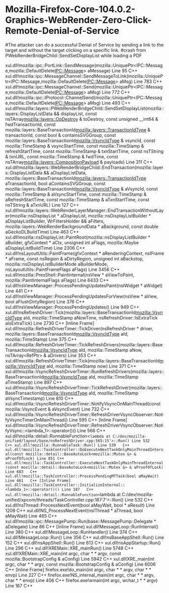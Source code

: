 # Mozilla-Firefox-Core-104.0.2-Graphics-WebRender-Zero-Click-Remote-Denial-of-Service
#The attacker can do a successful Denial of Service by sending a link to the target and without the target clicking on a specific link. #crash from PWebRenderBridgeChild::SendSetDisplayList while loading a PDF


xul.dll!mozilla::ipc::PortLink::SendMessage(mozilla::UniquePtr<IPC::Message,mozilla::DefaultDelete<IPC::Message>> aMessage) Line 95	C++
 	xul.dll!mozilla::ipc::MessageChannel::SendMessageToLink(mozilla::UniquePtr<IPC::Message,mozilla::DefaultDelete<IPC::Message>> aMsg) Line 783	C++
 	xul.dll!mozilla::ipc::MessageChannel::Send(mozilla::UniquePtr<IPC::Message,mozilla::DefaultDelete<IPC::Message>> aMsg) Line 772	C++
 	xul.dll!mozilla::ipc::IProtocol::ChannelSend(mozilla::UniquePtr<IPC::Message,mozilla::DefaultDelete<IPC::Message>> aMsg) Line 493	C++
 	xul.dll!mozilla::layers::PWebRenderBridgeChild::SendSetDisplayList(mozilla::layers::DisplayListData && displayList, const nsTArray<mozilla::layers::OpDestroy> & toDestroy, const unsigned __int64 & fwdTransactionId, const mozilla::layers::BaseTransactionId<mozilla::layers::TransactionIdType> & transactionId, const bool & containsSVGGroup, const mozilla::layers::BaseTransactionId<mozilla::VsyncIdType> & vsyncId, const mozilla::TimeStamp & vsyncStartTime, const mozilla::TimeStamp & refreshStartTime, const mozilla::TimeStamp & txnStartTime, const nsTString<char> & txnURL, const mozilla::TimeStamp & fwdTime, const nsTArray<mozilla::layers::CompositionPayload> & payloads) Line 311	C++
 	xul.dll!mozilla::layers::WebRenderBridgeChild::EndTransaction(mozilla::layers::DisplayListData && aDisplayListData, mozilla::layers::BaseTransactionId<mozilla::layers::TransactionIdType> aTransactionId, bool aContainsSVGGroup, const mozilla::layers::BaseTransactionId<mozilla::VsyncIdType> & aVsyncId, const mozilla::TimeStamp & aVsyncStartTime, const mozilla::TimeStamp & aRefreshStartTime, const mozilla::TimeStamp & aTxnStartTime, const nsTString<char> & aTxnURL) Line 127	C++
 	xul.dll!mozilla::layers::WebRenderLayerManager::EndTransactionWithoutLayer(mozilla::nsDisplayList * aDisplayList, mozilla::nsDisplayListBuilder * aDisplayListBuilder, WrFiltersHolder && aFilters, mozilla::layers::WebRenderBackgroundData * aBackground, const double aGeckoDLBuildTime) Line 463	C++
 	xul.dll!mozilla::nsDisplayList::PaintRoot(mozilla::nsDisplayListBuilder * aBuilder, gfxContext * aCtx, unsigned int aFlags, mozilla::Maybe<double> aDisplayListBuildTime) Line 2306	C++
 	xul.dll!nsLayoutUtils::PaintFrame(gfxContext * aRenderingContext, nsIFrame * aFrame, const nsRegion & aDirtyRegion, unsigned int aBackstop, mozilla::nsDisplayListBuilderMode aBuilderMode, nsLayoutUtils::PaintFrameFlags aFlags) Line 3456	C++
 	xul.dll!mozilla::PresShell::PaintInternal(nsView * aViewToPaint, mozilla::PaintInternalFlags aFlags) Line 6433	C++
 	xul.dll!nsViewManager::ProcessPendingUpdatesPaint(nsIWidget * aWidget) Line 441	C++
 	xul.dll!nsViewManager::ProcessPendingUpdatesForView(nsView * aView, bool aFlushDirtyRegion) Line 376	C++
 	xul.dll!nsViewManager::ProcessPendingUpdates() Line 949	C++
 	xul.dll!nsRefreshDriver::Tick(mozilla::layers::BaseTransactionId<mozilla::VsyncIdType> aId, mozilla::TimeStamp aNowTime, nsRefreshDriver::IsExtraTick aIsExtraTick) Line 2730	C++
 	[Inline Frame] xul.dll!mozilla::RefreshDriverTimer::TickDriver(nsRefreshDriver * driver, mozilla::layers::BaseTransactionId<mozilla::VsyncIdType> aId, mozilla::TimeStamp) Line 375	C++
 	xul.dll!mozilla::RefreshDriverTimer::TickRefreshDrivers(mozilla::layers::BaseTransactionId<mozilla::VsyncIdType> aId, mozilla::TimeStamp aNow, nsTArray<RefPtr<nsRefreshDriver>> & aDrivers) Line 353	C++
 	xul.dll!mozilla::RefreshDriverTimer::Tick(mozilla::layers::BaseTransactionId<mozilla::VsyncIdType> aId, mozilla::TimeStamp now) Line 371	C++
 	xul.dll!mozilla::VsyncRefreshDriverTimer::RunRefreshDrivers(mozilla::layers::BaseTransactionId<mozilla::VsyncIdType> aId, mozilla::TimeStamp aTimeStamp) Line 897	C++
 	xul.dll!mozilla::VsyncRefreshDriverTimer::TickRefreshDriver(mozilla::layers::BaseTransactionId<mozilla::VsyncIdType> aId, mozilla::TimeStamp aVsyncTimestamp) Line 810	C++
 	xul.dll!mozilla::VsyncRefreshDriverTimer::NotifyVsyncOnMainThread(const mozilla::VsyncEvent & aVsyncEvent) Line 732	C++
 	xul.dll!mozilla::VsyncRefreshDriverTimer::RefreshDriverVsyncObserver::NotifyVsyncTimerOnMainThread() Line 595	C++
 	[Inline Frame] xul.dll!mozilla::VsyncRefreshDriverTimer::RefreshDriverVsyncObserver::NotifyVsync::<lambda_1>::operator()() Line 566	C++
 	xul.dll!mozilla::detail::RunnableFunction<`lambda at C:/dev/mozilla-unified/layout/base/nsRefreshDriver.cpp:565:15'>::Run() Line 532	C++
 	xul.dll!mozilla::RunnableTask::Run() Line 539	C++
 	xul.dll!mozilla::TaskController::DoExecuteNextTaskOnlyMainThreadInternal(const mozilla::detail::BaseAutoLock<mozilla::Mutex &> & aProofOfLock) Line 851	C++
 	xul.dll!mozilla::TaskController::ExecuteNextTaskOnlyMainThreadInternal(const mozilla::detail::BaseAutoLock<mozilla::Mutex &> & aProofOfLock) Line 683	C++
 	xul.dll!mozilla::TaskController::ProcessPendingMTTask(bool aMayWait) Line 461	C++
 	[Inline Frame] xul.dll!mozilla::TaskController::InitializeInternal::<lambda_1>::operator()() Line 187	C++
 	xul.dll!mozilla::detail::RunnableFunction<`lambda at C:/dev/mozilla-unified/xpcom/threads/TaskController.cpp:187:7'>::Run() Line 532	C++
 	xul.dll!nsThread::ProcessNextEvent(bool aMayWait, bool * aResult) Line 1209	C++
 	xul.dll!NS_ProcessNextEvent(nsIThread * aThread, bool aMayWait) Line 465	C++
 	xul.dll!mozilla::ipc::MessagePump::Run(base::MessagePump::Delegate * aDelegate) Line 86	C++
 	[Inline Frame] xul.dll!MessageLoop::RunInternal() Line 380	C++
 	xul.dll!MessageLoop::RunHandler() Line 374	C++
 	xul.dll!MessageLoop::Run() Line 356	C++
 	xul.dll!nsBaseAppShell::Run() Line 152	C++
 	xul.dll!nsAppShell::Run() Line 613	C++
 	xul.dll!nsAppStartup::Run() Line 296	C++
 	xul.dll!XREMain::XRE_mainRun() Line 5748	C++
 	xul.dll!XREMain::XRE_main(int argc, char * * argv, const mozilla::BootstrapConfig & aConfig) Line 5942	C++
 	xul.dll!XRE_main(int argc, char * * argv, const mozilla::BootstrapConfig & aConfig) Line 6006	C++
 	[Inline Frame] firefox.exe!do_main(int argc, char * * argv, char * * envp) Line 227	C++
 	firefox.exe!NS_internal_main(int argc, char * * argv, char * * envp) Line 406	C++
 	firefox.exe!wmain(int argc, wchar_t * * argv) Line 167	C++


